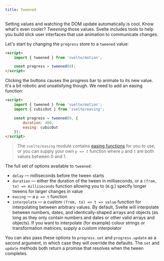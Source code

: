 ```yaml
---
title: Tweened
---
```


Setting values and watching the DOM update automatically is cool. Know what's even cooler? *Tweening* those values. Svelte includes tools to help you build slick user interfaces that use animation to communicate changes.

Let's start by changing the `progress` store to a `tweened` value:

```html
<script>
	import { tweened } from 'svelte/motion';

	const progress = tweened(0);
</script>
```

Clicking the buttons causes the progress bar to animate to its new value. It's a bit robotic and unsatisfying though. We need to add an easing function:

```html
<script>
	import { tweened } from 'svelte/motion';
	import { cubicOut } from 'svelte/easing';

	const progress = tweened(0, {
		duration: 400,
		easing: cubicOut
	});
</script>
```

> The `svelte/easing` module contains [easing functions](https://svelte.dev/docs#run-time-svelte-easing) for you to use, or you can supply your own `p => t` function where `p` and `t` are both values between 0 and 1.

The full set of options available to `tweened`:

* `delay` — milliseconds before the tween starts
* `duration` — either the duration of the tween in milliseconds, or a `(from, to) => milliseconds` function allowing you to (e.g.) specify longer tweens for larger changes in value
* `easing` — a `p => t` function
* `interpolate` — a custom `(from, to) => t => value` function for interpolating between arbitrary values. By default, Svelte will interpolate between numbers, dates, and identically-shaped arrays and objects (as long as they only contain numbers and dates or other valid arrays and objects). If you want to interpolate (for example) colour strings or transformation matrices, supply a custom interpolator

You can also pass these options to `progress.set` and `progress.update` as a second argument, in which case they will override the defaults. The `set` and `update` methods both return a promise that resolves when the tween completes.
